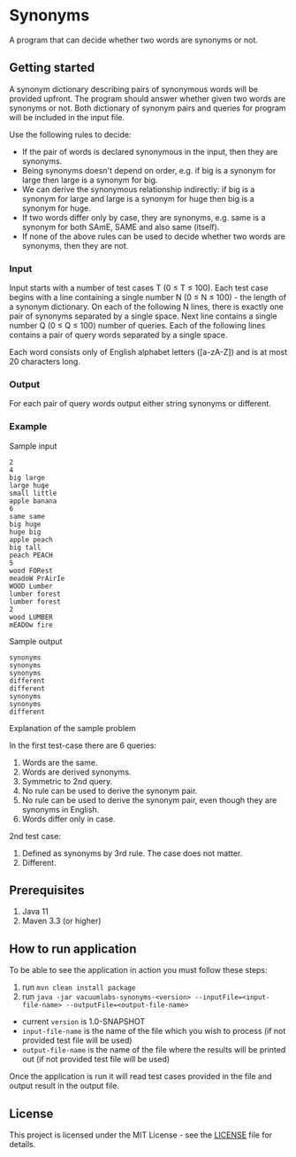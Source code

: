 # Synonyms

A program that can decide whether two words are synonyms or not. 

## Getting started 

A synonym dictionary describing pairs of synonymous words will be provided upfront. The program should answer whether given two words are synonyms or not. Both dictionary of synonym pairs and queries for program will be included in the input file.

Use the following rules to decide:
* If the pair of words is declared synonymous in the input, then they are synonyms. 
* Being synonyms doesn't depend on order, e.g. if big is a synonym for large then large is a synonym for big. 
* We can derive the synonymous relationship indirectly: if big is a synonym for large and large is a synonym for huge then big is a synonym for huge. 
* If two words differ only by case, they are synonyms, e.g. same is a synonym for both SAmE, SAME and also same (itself). 
* If none of the above rules can be used to decide whether two words are synonyms, then they are not.

### Input

Input starts with a number of test cases T (0 ≤ T ≤ 100). 
Each test case begins with a line containing a single number N (0 ≤ N ≤ 100) - the length of a synonym dictionary. On each of the following N lines, there is exactly one pair of synonyms separated by a single space. 
Next line contains a single number Q (0 ≤ Q ≤ 100) number of queries. Each of the following lines contains a pair of query words separated by a single space.

Each word consists only of English alphabet letters ([a-zA-Z]) and is at most 20 characters long.

### Output

For each pair of query words output either string synonyms or different.

### Example
Sample input
```
2
4
big large
large huge
small little
apple banana
6
same same
big huge
huge big
apple peach
big tall
peach PEACH
5
wood FORest
meadoW PrAirIe
WOOD Lumber
lumber forest
lumber forest
2
wood LUMBER
mEADOw fire
```

Sample output
```
synonyms
synonyms
synonyms
different
different
synonyms
synonyms
different
```

Explanation of the sample problem 

In the first test-case there are 6 queries:
1. Words are the same.
2. Words are derived synonyms.
3. Symmetric to 2nd query.
4. No rule can be used to derive the synonym pair.
5. No rule can be used to derive the synonym pair, even though they are synonyms in English.
6. Words differ only in case.

2nd test case:
1. Defined as synonyms by 3rd rule. The case does not matter.
2. Different.

## Prerequisites

1. Java 11
2. Maven 3.3 (or higher)

## How to run application

To be able to see the application in action you must follow these steps:

1. run `mvn clean install package`
2. run `java -jar vacuumlabs-synonyms-<version> --inputFile=<input-file-name> --outputFile=<output-file-name>`

* current `version` is 1.0-SNAPSHOT
* `input-file-name` is the name of the file which you wish to process (if not provided test file will be used)
* `output-file-name` is the name of the file where the results will be printed out (if not provided test file will be used)

Once the application is run it will read test cases provided in the file and output result in the output file.

## License

This project is licensed under the MIT License - see the [LICENSE](LICENSE) file for details.